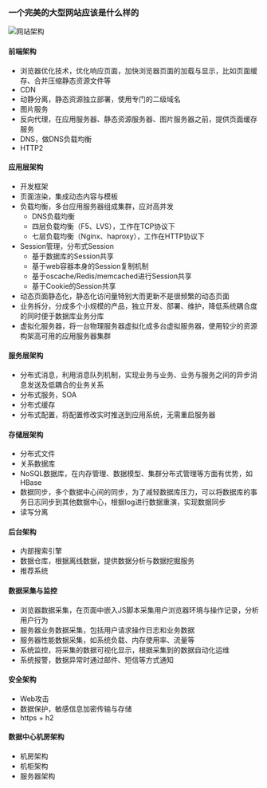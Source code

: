 ### 一个完美的大型网站应该是什么样的

![网站架构](/img/website-structure.png)

#### 前端架构
- 浏览器优化技术，优化响应页面，加快浏览器页面的加载与显示，比如页面缓存、合并压缩静态资源文件等
- CDN
- 动静分离，静态资源独立部署，使用专门的二级域名
- 图片服务
- 反向代理，在应用服务器、静态资源服务器、图片服务器之前，提供页面缓存服务
- DNS，做DNS负载均衡
- HTTP2

#### 应用层架构
- 开发框架
- 页面渲染，集成动态内容与模板
- 负载均衡，多台应用服务器组成集群，应对高并发
  - DNS负载均衡
  - 四层负载均衡（F5、LVS），工作在TCP协议下
  - 七层负载均衡（Nginx、haproxy），工作在HTTP协议下
- Session管理，分布式Session
  - 基于数据库的Session共享
  - 基于web容器本身的Session复制机制
  - 基于oscache/Redis/memcached进行Session共享
  - 基于Cookie的Session共享
- 动态页面静态化，静态化访问量特别大而更新不是很频繁的动态页面
- 业务拆分，分成多个小规模的产品，独立开发、部署、维护，降低系统耦合度的同时便于数据库业务分库
- 虚拟化服务器，将一台物理服务器虚拟化成多台虚拟服务器，使用较少的资源构架高可用的应用服务器集群

#### 服务层架构
- 分布式消息，利用消息队列机制，实现业务与业务、业务与服务之间的异步消息发送及低耦合的业务关系
- 分布式服务，SOA
- 分布式缓存
- 分布式配置，将配置修改实时推送到应用系统，无需重启服务器

#### 存储层架构
- 分布式文件
- 关系数据库
- NoSQL数据库，在内存管理、数据模型、集群分布式管理等方面有优势，如HBase
- 数据同步，多个数据中心间的同步，为了减轻数据库压力，可以将数据库的事务日志同步到其他数据中心，根据log进行数据重演，实现数据同步
- 读写分离

#### 后台架构
- 内部搜索引擎
- 数据仓库，根据离线数据，提供数据分析与数据挖掘服务
- 推荐系统

#### 数据采集与监控
- 浏览器数据采集，在页面中嵌入JS脚本采集用户浏览器环境与操作记录，分析用户行为
- 服务器业务数据采集，包括用户请求操作日志和业务数据
- 服务器性能数据采集，如系统负载、内存使用率、流量等
- 系统监控，将采集的数据可视化显示，根据采集到的数据自动化运维
- 系统报警，数据异常时通过邮件、短信等方式通知

#### 安全架构
- Web攻击
- 数据保护，敏感信息加密传输与存储
- https + h2

#### 数据中心机房架构
- 机房架构
- 机柜架构
- 服务器架构
